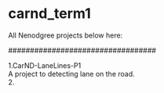 # carnd_term1
All Nenodgree projects below here:  

##################################  

1.CarND-LaneLines-P1  
	A project to detecting lane on the road.  
2.
